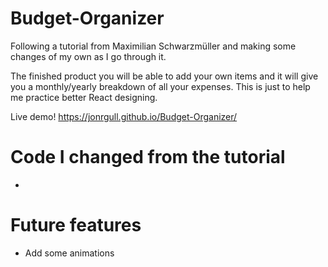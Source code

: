 # Budget-Organizer

Following a tutorial from Maximilian Schwarzmüller and making some changes of my own as I go through it. 

The finished product you will be able to add your own items and it will give you a monthly/yearly breakdown of all your expenses. This is just to help me practice better React designing.

Live demo! https://jonrgull.github.io/Budget-Organizer/

# Code I changed from the tutorial
- 

# Future features
  - Add some animations

